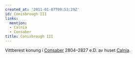 ```yaml
---
created_at: '2011-01-07T09:53:29Z'
id: Conisbrough III
links:
  mention:
  - Calnia
  - Consaber
title: Conisbrough III
---
```


Vittberest konung i [Consaber] 2804–2827 e.D. av huset [Calnia].

  [Consaber]: Consaber
  [Calnia]: Calnia